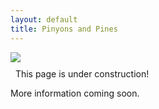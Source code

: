 ```yaml
---
layout: default
title: Pinyons and Pines
---
```


<img src="{{ site.baseurl }}/images/COMMIT logo_lo res.jpg" class="img-responsive img-rounded" img style="margin-bottom: 10px" />

<div class="row">
<div class="col-md-2 col-lg-2">
</div>
<div class="col-xs-12 col-sm-12 col-md-8 col-lg-8">
<div class="alert alert-info" role="alert">
<i class="fas fa-peace fa-lg"></i>&nbsp; This page is under construction!
</div>
</div>
<div class="col-md-2 col-lg-2"></div>
</div>

More information coming soon.
<!-- <div class="alert alert-info" role="alert">
<strong>We have reached capacity!  If you are interested in being on a waitlist, please contact me.</strong>
</div> -->

<br>
